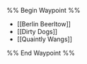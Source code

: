 %% Begin Waypoint %%
- [[Berlin Beerltow]]
- [[Dirty Dogs]]
- [[Quaintly Wangs]]

%% End Waypoint %%
